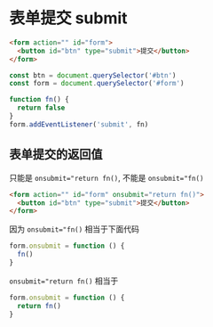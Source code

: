# 表单提交 submit

```html
<form action="" id="form">
  <button id="btn" type="submit">提交</button>
</form>
```

```js
const btn = document.querySelector('#btn')
const form = document.querySelector('#form')

function fn() {
  return false
}
form.addEventListener('submit', fn)
```

## 表单提交的返回值

只能是 `onsubmit="return fn()`, 不能是 `onsubmit="fn()`

```html
<form action="" id="form" onsubmit="return fn()">
  <button id="btn" type="submit">提交</button>
</form>
```

因为 `onsubmit="fn()` 相当于下面代码

```js
form.onsubmit = function () {
  fn()
}
```

`onsubmit="return fn()` 相当于

```js
form.onsubmit = function () {
  return fn()
}
```
